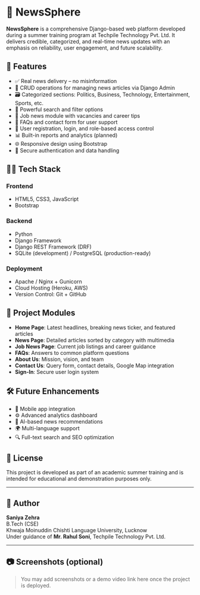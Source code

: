 # 📰 NewsSphere

**NewsSphere** is a comprehensive Django-based web platform developed during a summer training program at Techpile Technology Pvt. Ltd. It delivers credible, categorized, and real-time news updates with an emphasis on reliability, user engagement, and future scalability.

## 🚀 Features

- ✅ Real news delivery – no misinformation
- 📂 CRUD operations for managing news articles via Django Admin
- 🗃️ Categorized sections: Politics, Business, Technology, Entertainment, Sports, etc.
- 🔎 Powerful search and filter options
- 💼 Job news module with vacancies and career tips
- 🙋 FAQs and contact form for user support
- 👥 User registration, login, and role-based access control
- 📊 Built-in reports and analytics (planned)
- 🌐 Responsive design using Bootstrap
- 🔐 Secure authentication and data handling

## 🧑‍💻 Tech Stack

### Frontend
- HTML5, CSS3, JavaScript
- Bootstrap

### Backend
- Python
- Django Framework
- Django REST Framework (DRF)
- SQLite (development) / PostgreSQL (production-ready)

### Deployment
- Apache / Nginx + Gunicorn
- Cloud Hosting (Heroku, AWS)
- Version Control: Git + GitHub

## 📌 Project Modules

- **Home Page**: Latest headlines, breaking news ticker, and featured articles
- **News Page**: Detailed articles sorted by category with multimedia
- **Job News Page**: Current job listings and career guidance
- **FAQs**: Answers to common platform questions
- **About Us**: Mission, vision, and team
- **Contact Us**: Query form, contact details, Google Map integration
- **Sign-In**: Secure user login system

## 🛠️ Future Enhancements

- 📱 Mobile app integration
- ⚙️ Advanced analytics dashboard
- 🧠 AI-based news recommendations
- 🌍 Multi-language support
- 🔍 Full-text search and SEO optimization

## 🧾 License

This project is developed as part of an academic summer training and is intended for educational and demonstration purposes only.

---

## 👤 Author

**Saniya Zehra**  
B.Tech (CSE)  
Khwaja Moinuddin Chishti Language University, Lucknow  
Under guidance of **Mr. Rahul Soni**, Techpile Technology Pvt. Ltd.

---

## 📷 Screenshots (optional)

> You may add screenshots or a demo video link here once the project is deployed.

